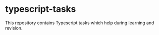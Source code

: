 # typescript-tasks
This repository contains Typescript tasks which help during learning and revision.
